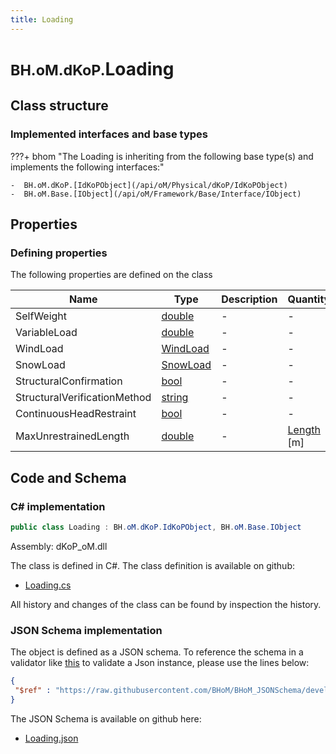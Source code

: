 ```yaml
---
title: Loading
---
```


# <small>BH.oM.dKoP.</small>**Loading**



## Class structure

### Implemented interfaces and base types

???+ bhom "The Loading is inheriting from the following base type(s) and implements the following interfaces:"

    -  BH.oM.dKoP.[IdKoPObject](/api/oM/Physical/dKoP/IdKoPObject)
    -  BH.oM.Base.[IObject](/api/oM/Framework/Base/Interface/IObject)


## Properties



### Defining properties

The following properties are defined on the class

| Name             | Type             | Description      | Quantity         |
|------------------|------------------|------------------|------------------|
| SelfWeight | [double](https://learn.microsoft.com/en-us/dotnet/api/System.Double?view=netstandard-2.0) | - | - |
| VariableLoad | [double](https://learn.microsoft.com/en-us/dotnet/api/System.Double?view=netstandard-2.0) | - | - |
| WindLoad | [WindLoad](/api/oM/Physical/dKoP/Perfomance/Loading/WindLoad) | - | - |
| SnowLoad | [SnowLoad](/api/oM/Physical/dKoP/Perfomance/Loading/SnowLoad) | - | - |
| StructuralConfirmation | [bool](https://learn.microsoft.com/en-us/dotnet/api/System.Boolean?view=netstandard-2.0) | - | - |
| StructuralVerificationMethod | [string](https://learn.microsoft.com/en-us/dotnet/api/System.String?view=netstandard-2.0) | - | - |
| ContinuousHeadRestraint | [bool](https://learn.microsoft.com/en-us/dotnet/api/System.Boolean?view=netstandard-2.0) | - | - |
| MaxUnrestrainedLength | [double](https://learn.microsoft.com/en-us/dotnet/api/System.Double?view=netstandard-2.0) | - | [Length](/api/oM/Dimensional/Quantities/Attributes/Length) [m] |


## Code and Schema

### C# implementation

``` C# title="C#"
public class Loading : BH.oM.dKoP.IdKoPObject, BH.oM.Base.IObject
```

Assembly: dKoP_oM.dll

The class is defined in C#. The class definition is available on github:

- [Loading.cs](https://github.com/BHoM/dKoP_Toolkit/blob/develop/dKoP_oM/Perfomance\Loading\Loading.cs)

All history and changes of the class can be found by inspection the history.
### JSON Schema implementation

The object is defined as a JSON schema. To reference the schema in a validator like [this](https://www.jsonschemavalidator.net/) to validate a Json instance, please use the lines below:

``` json title="JSON Schema"
{
 "$ref" : "https://raw.githubusercontent.com/BHoM/BHoM_JSONSchema/develop/dKoP_oM/Loading.json"
}
```

The JSON Schema is available on github here:

- [Loading.json](https://github.com/BHoM/BHoM_JSONSchema/blob/develop/dKoP_oM/Loading.json)
